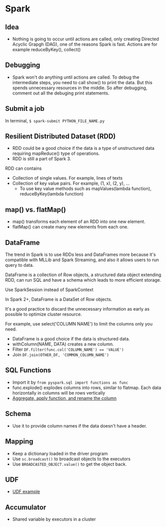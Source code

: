 # Spark

## Idea

- Nothing is going to occur until actions are called, only creating Directed Acyclic Grapgh (DAG), one of the reasons Spark is fast. Actions are for example reduceByKey(), collect()

## Debugging

- Spark won't do anything until actions are called. To debug the intermediate steps, you need to call show() to print
  the data. But this spends unnecessary resources in the middle. So after debugging, comment out all the debuging print
  statements.

## Submit a job

In terminal, `$ spark-submit PYTHON_FILE_NAME.py`

## Resilient Distributed Dataset (RDD) 
 
- RDD could be a good choice if the data is a type of unstructured data requiring mapReduce() type of operations.
- RDD is still a part of Spark 3.

RDD can contains
- Collection of single values. For example, lines of texts
- Collection of key value pairs. For example, (1, x), (2, y), ...
  - To use key value methods such as mapValues(lambda function), reduceByKey(lambda function)

## map() vs. flatMap()

- map() transforms each element of an RDD into one new element.
- flatMap() can create many new elements from each one.

## DataFrame

The trend in Spark is to use RDDs less and DataFrames more because it's compatible with MLLib and Spark Streaming, and
also it allows users to run query to data.

DataFrame is a collection of Row objects, a structured data object extending RDD, can run SQL and have a schema which leads to more efficient storage.

Use SparkSession instead of SparkContext

In Spark 2+, DataFrame is a DataSet of Row objects.

It's a good practice to discard the unnecessary information as early as possible to optimize cluster resource.

For example, use select('COLUMN NAME') to limit the columns only you need.

- DataFrame is a good choice if the data is structured data.
- withColumn(NAME, DATA) creates a new column.
- Filter `DF.filter(func.col('COLUMN_NAME') == 'VALUE')`
- Join `DF.join(OTHER_DF, 'COMMON_COLUMN_NAME')`

## SQL Functions

- Import it by `from pyspark.sql import functions as func`
- func.explode() explodes columns into rows, similar to flatmap. Each data horizontally in columns will be rows 
  vertically
- [Aggregate, apply function, and rename the column](https://github.com/yukikitayama/spark/blob/main/exercise/total_amount_by_customer_dataframe.py)

## Schema

- Use it to provide column names if the data doesn't have a header.

## Mapping

- Keep a dictionary loaded in the driver program
- Use `sc.broadcast()` to broadcast objects to the executors
- Use `BROADCASTED_OBJECT.value()` to get the object back.

## UDF

- [UDF example](https://github.com/yukikitayama/spark/blob/main/activity/popular-movies-nice-dataframe.py)

## Accumulator

- Shared variable by executors in a cluster


